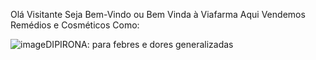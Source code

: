 Olá Visitante Seja Bem-Vindo ou Bem Vinda à Viafarma
Aqui Vendemos Remédios e Cosméticos Como:

![image](https://github.com/user-attachments/assets/8814e1a0-dd96-4863-8496-25bc4ea35efd)DIPIRONA: para febres e dores generalizadas
